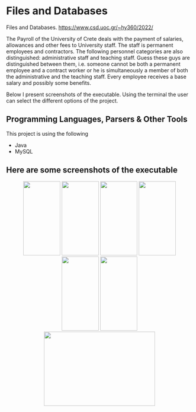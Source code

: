 # Files and Databases


Files and Databases. https://www.csd.uoc.gr/~hy360/2022/

The Payroll of the University of Crete deals with the payment of salaries, allowances and other fees to University staff. The staff is permanent employees and contractors. The following personnel categories are also distinguished: administrative staff and teaching staff. Guess these guys are distinguished between them, i.e. someone cannot be both a permanent employee and a contract worker or he is simultaneously a member of both the administrative and the teaching staff. Every employee
receives a base salary and possibly some benefits.

Below I present screenshots of the executable. Using the terminal the user can select the different options of the project.

## Programming Languages, Parsers & Other Tools

This project is using the following

- Java
- MySQL


## Here are some screenshots of the executable

<p align="middle"><img src="https://github.com/AntonisSykoutris/Bonvita-Digital-Solutions/blob/main/card%20game.gif" width = "100" height="200"/>
<img src="https://github.com/AntonisSykoutris/Bonvita-Digital-Solutions/blob/main/ball%20game.gif" width = "100" height="200"/>
<img src="https://github.com/AntonisSykoutris/Bonvita-Digital-Solutions/blob/main/tap%20game.gif" width = "100" height="200"/>
<img src="https://github.com/AntonisSykoutris/Bonvita-Digital-Solutions/blob/main/questionnaire.gif" width = "100" height="200"/>
<img src="https://github.com/AntonisSykoutris/Bonvita-Digital-Solutions/blob/main/calendar.gif" width = "100" height="200"/>
<img src="https://github.com/AntonisSykoutris/Bonvita-Digital-Solutions/blob/main/calendar%202.gif" width = "100" height="200"/>
<img src="https://github.com/AntonisSykoutris/Bonvita-Digital-Solutions/blob/main/graph.gif" width = "300" height="200"/></p>
